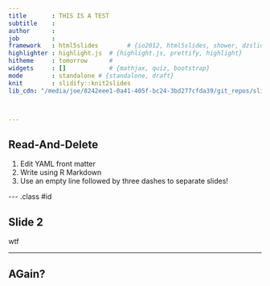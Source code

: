```yaml
---
title       : THIS IS A TEST
subtitle    : 
author      : 
job         : 
framework   : html5slides        # {io2012, html5slides, shower, dzslides, ...}
highlighter : highlight.js  # {highlight.js, prettify, highlight}
hitheme     : tomorrow      # 
widgets     : []            # {mathjax, quiz, bootstrap}
mode        : standalone # {standalone, draft}
knit        : slidify::knit2slides
lib_cdn: "/media/joe/8242eee1-0a41-405f-bc24-3bd277cfda39/git_repos/slidifyLibraries/inst/libraries/"



---
```


## Read-And-Delete

1. Edit YAML front matter
2. Write using R Markdown
3. Use an empty line followed by three dashes to separate slides!

--- .class #id 

## Slide 2


wtf 

--- 

## AGain?

